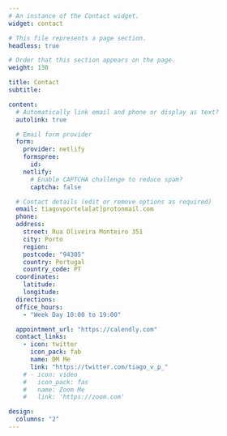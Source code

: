 ```yaml
---
# An instance of the Contact widget.
widget: contact

# This file represents a page section.
headless: true

# Order that this section appears on the page.
weight: 130

title: Contact
subtitle:

content:
  # Automatically link email and phone or display as text?
  autolink: true

  # Email form provider
  form:
    provider: netlify
    formspree:
      id:
    netlify:
      # Enable CAPTCHA challenge to reduce spam?
      captcha: false

  # Contact details (edit or remove options as required)
  email: tiagovportela[at]protonmail.com
  phone:
  address:
    street: Rua Oliveira Monteiro 351
    city: Porto
    region:
    postcode: "94305"
    country: Portugal
    country_code: PT
  coordinates:
    latitude:
    longitude:
  directions:
  office_hours:
    - "Week Day 10:00 to 19:00"

  appointment_url: "https://calendly.com"
  contact_links:
    - icon: twitter
      icon_pack: fab
      name: DM Me
      link: "https://twitter.com/tiago_v_p_"
    # - icon: video
    #   icon_pack: fas
    #   name: Zoom Me
    #   link: 'https://zoom.com'

design:
  columns: "2"
---
```

